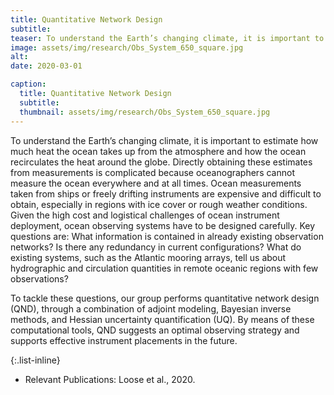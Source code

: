 ```yaml
---
title: Quantitative Network Design
subtitle:   
teaser: To understand the Earth’s changing climate, it is important to estimate how much heat the ocean takes up from the atmosphere and how the ocean recirculates the heat around the globe. Directly obtaining these estimates from measurements is complicated because oceanographers cannot measure the ocean everywhere and at all times...
image: assets/img/research/Obs_System_650_square.jpg
alt: 
date: 2020-03-01

caption:
  title: Quantitative Network Design
  subtitle: 
  thumbnail: assets/img/research/Obs_System_650_square.jpg
---
```


To understand the Earth’s changing climate, it is important to estimate how much heat the ocean takes up from the atmosphere and how the ocean recirculates the heat around the globe. Directly obtaining these estimates from measurements is complicated because oceanographers cannot measure the ocean everywhere and at all times. Ocean measurements taken from ships or freely drifting instruments are expensive and difficult to obtain, especially in regions with ice cover or rough weather conditions. Given the high cost and logistical challenges of ocean instrument deployment, ocean observing systems have to be designed carefully. Key questions are: What information is contained in already existing observation networks? Is there any redundancy in current configurations? What do existing systems, such as the Atlantic mooring arrays, tell us about hydrographic and circulation quantities in remote oceanic regions with few observations?

To tackle these questions, our group performs quantitative network design (QND), through a combination of adjoint modeling, Bayesian inverse methods, and Hessian uncertainty quantification (UQ). By means of these computational tools, QND suggests an optimal observing strategy and supports effective instrument placements in the future.


{:.list-inline}
- Relevant Publications: Loose et al., 2020.
